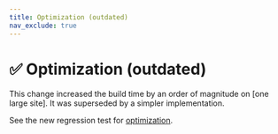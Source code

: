 ```yaml
---
title: Optimization (outdated)
nav_exclude: true
---
```


# ✅ Optimization (outdated)

This change increased the build time by an order of magnitude on [one large site].
It was superseded by a simpler implementation.

See the new regression test for [optimization](../optimization).
